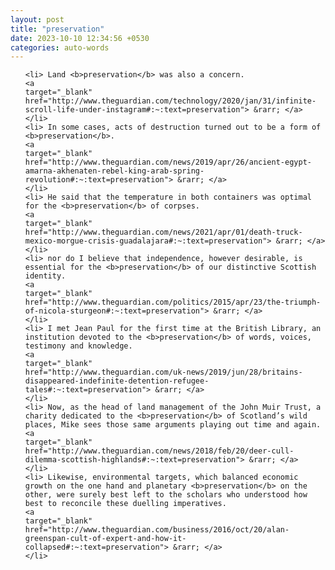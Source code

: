 ```yaml
---
layout: post
title: "preservation"
date: 2023-10-10 12:34:56 +0530
categories: auto-words
---
```

<ol>

    <li> Land <b>preservation</b> was also a concern.
    <a 
    target="_blank" 
    href="http://www.theguardian.com/technology/2020/jan/31/infinite-scroll-life-under-instagram#:~:text=preservation"> &rarr; </a>
    </li>
    <li> In some cases, acts of destruction turned out to be a form of <b>preservation</b>.
    <a 
    target="_blank" 
    href="http://www.theguardian.com/news/2019/apr/26/ancient-egypt-amarna-akhenaten-rebel-king-arab-spring-revolution#:~:text=preservation"> &rarr; </a>
    </li>
    <li> He said that the temperature in both containers was optimal for the <b>preservation</b> of corpses.
    <a 
    target="_blank" 
    href="http://www.theguardian.com/news/2021/apr/01/death-truck-mexico-morgue-crisis-guadalajara#:~:text=preservation"> &rarr; </a>
    </li>
    <li> nor do I believe that independence, however desirable, is essential for the <b>preservation</b> of our distinctive Scottish identity.
    <a 
    target="_blank" 
    href="http://www.theguardian.com/politics/2015/apr/23/the-triumph-of-nicola-sturgeon#:~:text=preservation"> &rarr; </a>
    </li>
    <li> I met Jean Paul for the first time at the British Library, an institution devoted to the <b>preservation</b> of words, voices, testimony and knowledge.
    <a 
    target="_blank" 
    href="http://www.theguardian.com/uk-news/2019/jun/28/britains-disappeared-indefinite-detention-refugee-tales#:~:text=preservation"> &rarr; </a>
    </li>
    <li> Now, as the head of land management of the John Muir Trust, a charity dedicated to the <b>preservation</b> of Scotland’s wild places, Mike sees those same arguments playing out time and again.
    <a 
    target="_blank" 
    href="http://www.theguardian.com/news/2018/feb/20/deer-cull-dilemma-scottish-highlands#:~:text=preservation"> &rarr; </a>
    </li>
    <li> Likewise, environmental targets, which balanced economic growth on the one hand and planetary <b>preservation</b> on the other, were surely best left to the scholars who understood how best to reconcile these duelling imperatives.
    <a 
    target="_blank" 
    href="http://www.theguardian.com/business/2016/oct/20/alan-greenspan-cult-of-expert-and-how-it-collapsed#:~:text=preservation"> &rarr; </a>
    </li>